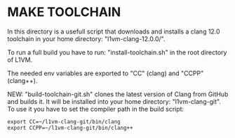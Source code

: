 MAKE TOOLCHAIN
==============
In this directory is a usefull script that downloads and installs a clang 12.0 toolchain in
your home directory: "l1vm-clang-12.0.0/".

To run a full build you have to run: "install-toolchain.sh" in the root directory of L1VM.

The needed env variables are exported to "CC" (clang) and "CCPP" (clang++).

NEW: "build-toolchain-git.sh" clones the latest version of Clang from GitHub and builds it. It will be installed into your home directory: "l1vm-clang-git".
To use it you have to set the compiler path in the build script:

```
export CC=~/l1vm-clang-git/bin/clang
export CCPP=~/l1vm-clang-git/bin/clang++
```
